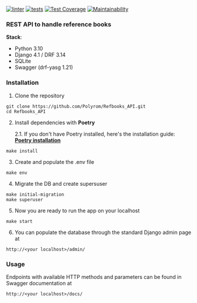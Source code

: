 [![linter](https://github.com/Polyrom/Refbooks_API/actions/workflows/linter.yml/badge.svg)](https://github.com/Polyrom/Refbooks_API/actions/workflows/linter.yml) [![tests](https://github.com/Polyrom/Refbooks_API/actions/workflows/tests.yml/badge.svg)](https://github.com/Polyrom/Refbooks_API/actions/workflows/tests.yml) [![Test Coverage](https://api.codeclimate.com/v1/badges/7551ecaf8b206118fb0f/test_coverage)](https://codeclimate.com/github/Polyrom/Refbooks_API/test_coverage) [![Maintainability](https://api.codeclimate.com/v1/badges/7551ecaf8b206118fb0f/maintainability)](https://codeclimate.com/github/Polyrom/Refbooks_API/maintainability)

### REST API to handle reference books

 **Stack**:
+ Python 3.10
+ Django 4.1 / DRF 3.14
+ SQLite
+ Swagger (drf-yasg 1.21)

### Installation
1. Clone the repository
```
git clone https://github.com/Polyrom/Refbooks_API.git
cd Refbooks_API
```
2. Install dependencies with **Poetry**

    2.1. If you don't have Poetry installed, here's the installation guide:
         **[Poetry installation](https://python-poetry.org/docs/)**
```
make install
```

3. Create and populate the .env file
```
make env
```

4. Migrate the DB and create supersuser
```
make initial-migration
make superuser
```
5. Now you are ready to run the app on your localhost
```
make start
```
6. You can populate the database through the standard Django admin
page at 

```
http://<your localhost>/admin/
```
### Usage
Endpoints with available HTTP methods and parameters can be found
in Swagger documentation at
```
http://<your localhost>/docs/
```